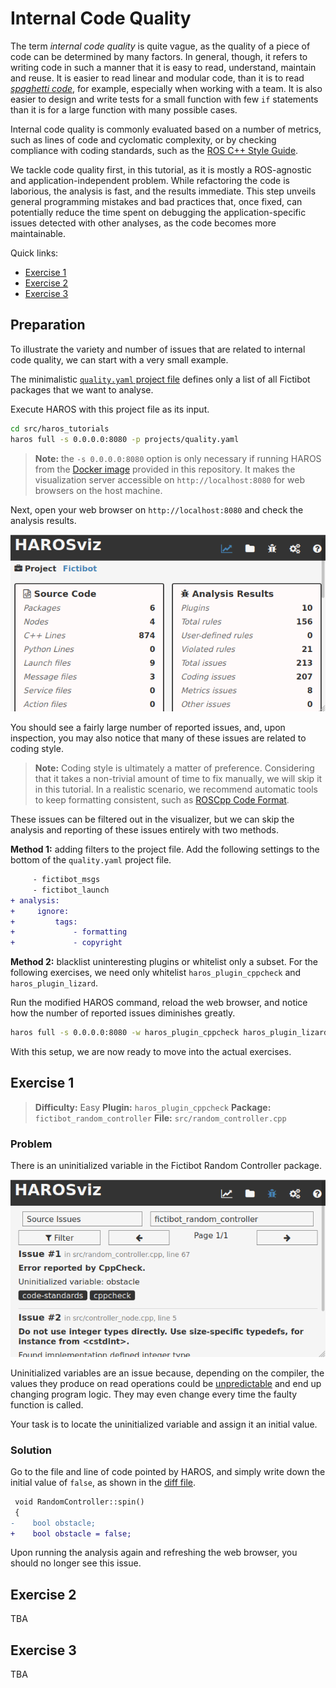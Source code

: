 # Internal Code Quality

The term *internal code quality* is quite vague, as the quality of a piece of code can be determined by many factors.
In general, though, it refers to writing code in such a manner that it is easy to read, understand, maintain and reuse.
It is easier to read linear and modular code, than it is to read [*spaghetti code*](https://en.wikipedia.org/wiki/Spaghetti_code), for example, especially when working with a team.
It is also easier to design and write tests for a small function with few `if` statements than it is for a large function with many possible cases.

Internal code quality is commonly evaluated based on a number of metrics, such as lines of code and cyclomatic complexity, or by checking compliance with coding standards, such as the [ROS C++ Style Guide](https://wiki.ros.org/CppStyleGuide).

We tackle code quality first, in this tutorial, as it is mostly a ROS-agnostic and application-independent problem.
While refactoring the code is laborious, the analysis is fast, and the results immediate.
This step unveils general programming mistakes and bad practices that, once fixed, can potentially reduce the time spent on debugging the application-specific issues detected with other analyses, as the code becomes more maintainable.

Quick links:

- [Exercise 1](#exercise-1)
- [Exercise 2](#exercise-2)
- [Exercise 3](#exercise-3)

## Preparation

To illustrate the variety and number of issues that are related to internal code quality, we can start with a very small example.

The minimalistic [`quality.yaml` project file](https://github.com/git-afsantos/haros_tutorials/blob/master/projects/quality.yaml) defines only a list of all Fictibot packages that we want to analyse.

Execute HAROS with this project file as its input.

```bash
cd src/haros_tutorials
haros full -s 0.0.0.0:8080 -p projects/quality.yaml
```

> **Note:** the `-s 0.0.0.0:8080` option is only necessary if running HAROS from the [Docker image](https://github.com/git-afsantos/haros_tutorials/tree/master/docker) provided in this repository. It makes the visualization server accessible on `http://localhost:8080` for web browsers on the host machine.

Next, open your web browser on `http://localhost:8080` and check the analysis results.

![Analysis Screen 1](https://github.com/git-afsantos/haros_tutorials/blob/master/exercises/sec2-code-quality/screen1.png)

You should see a fairly large number of reported issues, and, upon inspection, you may also notice that many of these issues are related to coding style.

> **Note:** Coding style is ultimately a matter of preference.
> Considering that it takes a non-trivial amount of time to fix manually, we will skip it in this tutorial.
> In a realistic scenario, we recommend automatic tools to keep formatting consistent, such as [ROSCpp Code Format](https://github.com/PickNikRobotics/roscpp_code_format).

These issues can be filtered out in the visualizer, but we can skip the analysis and reporting of these issues entirely with two methods.

**Method 1:** adding filters to the project file.
Add the following settings to the bottom of the `quality.yaml` project file.

```diff
     - fictibot_msgs
     - fictibot_launch
+ analysis:
+     ignore:
+         tags:
+             - formatting
+             - copyright
```

**Method 2:** blacklist uninteresting plugins or whitelist only a subset.
For the following exercises, we need only whitelist `haros_plugin_cppcheck` and `haros_plugin_lizard`.

Run the modified HAROS command, reload the web browser, and notice how the number of reported issues diminishes greatly.

```bash
haros full -s 0.0.0.0:8080 -w haros_plugin_cppcheck haros_plugin_lizard -p projects/quality.yaml
```

With this setup, we are now ready to move into the actual exercises.

## Exercise 1

> **Difficulty:** Easy
> **Plugin:** `haros_plugin_cppcheck`
> **Package:** `fictibot_random_controller`
> **File:** `src/random_controller.cpp`

### Problem 

There is an uninitialized variable in the Fictibot Random Controller package.

![Analysis Screen 2](https://github.com/git-afsantos/haros_tutorials/blob/master/exercises/sec2-code-quality/screen2.png)

Uninitialized variables are an issue because, depending on the compiler, the values they produce on read operations could be [unpredictable](https://stackoverflow.com/a/30172680) and end up changing program logic.
They may even change every time the faulty function is called.

Your task is to locate the uninitialized variable and assign it an initial value.

### Solution

Go to the file and line of code pointed by HAROS, and simply write down the initial value of `false`, as shown in the [diff file](https://github.com/git-afsantos/haros_tutorials/blob/master/exercises/sec2-code-quality/ex1.diff).

```diff
 void RandomController::spin()
 {
-    bool obstacle;
+    bool obstacle = false;
```

Upon running the analysis again and refreshing the web browser, you should no longer see this issue.

## Exercise 2

TBA

## Exercise 3

TBA
